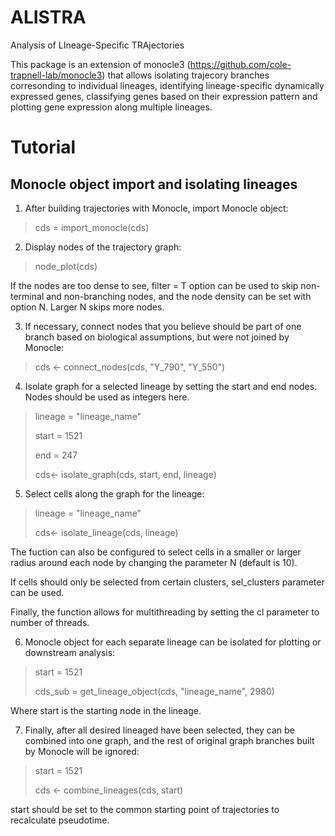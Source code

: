 # ALISTRA
Analysis of LIneage-Specific TRAjectories

This package is an extension of monocle3 (https://github.com/cole-trapnell-lab/monocle3) that allows isolating trajecory branches corresonding to individual lineages, identifying lineage-specific dynamically expressed genes, classifying genes based on their expression pattern and plotting gene expression along multiple lineages.

# Tutorial
## Monocle object import and isolating lineages
1) After building trajectories with Monocle, import Monocle object:
> cds = import_monocle(cds)

2) Display nodes of the trajectory graph:
> node_plot(cds)

If the nodes are too dense to see, filter = T option can be used to skip non-terminal and non-branching nodes, and the node density can be set with option N. Larger N skips more nodes.

3) If necessary, connect nodes that you believe should be part of one branch based on biological assumptions, but were not joined by Monocle:
> cds <- connect_nodes(cds, "Y_790", "Y_550")

4) Isolate graph for a selected lineage by setting the start and end nodes. Nodes should be used as integers here.
> lineage = "lineage_name"
> 
> start = 1521
> 
> end = 247
> 
> cds<- isolate_graph(cds, start, end, lineage)

5) Select cells along the graph for the lineage:
> lineage = "lineage_name"
> 
> cds<- isolate_lineage(cds, lineage)

The fuction can also be configured to select cells in a smaller or larger radius around each node by changing the parameter N (default is 10).

If cells should only be selected from certain clusters, sel_clusters parameter can be used.

Finally, the function allows for multithreading by setting the cl parameter to number of threads.

6) Monocle object for each separate lineage can be isolated for plotting or downstream analysis:
> start = 1521
> 
> cds_sub = get_lineage_object(cds, "lineage_name", 2980)

Where start is the starting node in the lineage.

7) Finally, after all desired lineaged have been selected, they can be combined into one graph, and the rest of original graph branches built by Monocle will be ignored:
> start = 1521
>
> cds <- combine_lineages(cds, start)

start should be set to the common starting point of trajectories to recalculate pseudotime.




